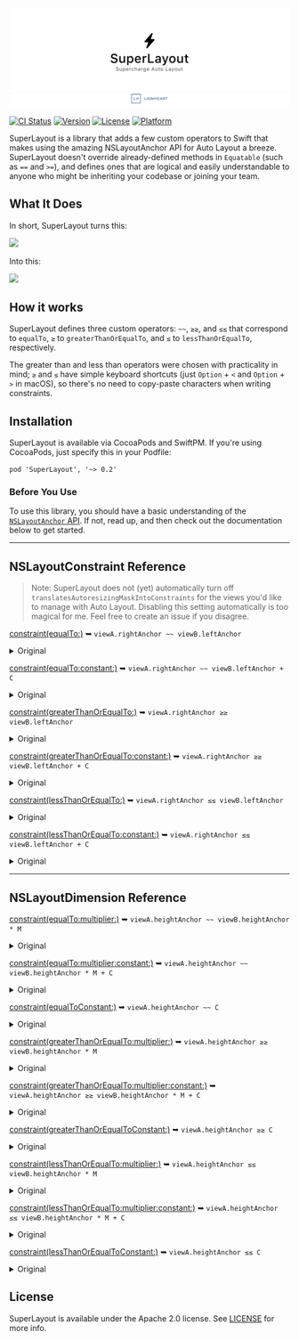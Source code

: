 ![](meta/repo-banner.png)
[![](meta/repo-banner-bottom.png)][lionheart-url]

[![CI Status](http://img.shields.io/travis/lionheart/SuperLayout.svg?style=flat)](https://travis-ci.org/lionheart/SuperLayout)
[![Version](https://img.shields.io/cocoapods/v/SuperLayout.svg?style=flat)](http://cocoapods.org/pods/SuperLayout)
[![License](https://img.shields.io/cocoapods/l/SuperLayout.svg?style=flat)](http://cocoapods.org/pods/SuperLayout)
[![Platform](https://img.shields.io/cocoapods/p/SuperLayout.svg?style=flat)](http://cocoapods.org/pods/SuperLayout)

SuperLayout is a library that adds a few custom operators to Swift that makes using the amazing NSLayoutAnchor API for Auto Layout a breeze. SuperLayout doesn't override already-defined methods in `Equatable` (such as `==` and `>=`), and defines ones that are logical and easily understandable to anyone who might be inheriting your codebase or joining your team.

What It Does
------------

In short, SuperLayout turns this:

<img src='https://github.com/lionheart/SuperLayout/raw/master/old1.png' width='589px' />

Into this:

<img src='https://github.com/lionheart/SuperLayout/raw/master/new1.png' width='355px' />

How it works
------------

SuperLayout defines three custom operators: `~~`, `≥≥`, and `≤≤` that correspond to `equalTo`, `≥` to `greaterThanOrEqualTo`, and `≤` to `lessThanOrEqualTo`, respectively.

The greater than and less than operators were chosen with practicality in mind; `≥` and `≤` have simple keyboard shortcuts (just `Option` + `<` and `Option` + `>` in macOS), so there's no need to copy-paste characters when writing constraints.

Installation
------------

SuperLayout is available via CocoaPods and SwiftPM. If you're using CocoaPods, just specify this in your Podfile:

    pod 'SuperLayout', '~> 0.2'

### Before You Use

To use this library, you should have a basic understanding of the [`NSLayoutAnchor` API](https://developer.apple.com/reference/uikit/nslayoutanchor). If not, read up, and then check out the documentation below to get started.

---

## NSLayoutConstraint Reference

> Note: SuperLayout does not (yet) automatically turn off `translatesAutoresizingMaskIntoConstraints` for the views you'd like to manage with Auto Layout. Disabling this setting automatically is too magical for me. Feel free to create an issue if you disagree.

[constraint(equalTo:)](https://developer.apple.com/reference/uikit/nslayoutanchor/1500946-constraint) ➥ `viewA.rightAnchor ~~ viewB.leftAnchor`

<details>
  <summary>Original</summary>

  ```swift
  viewA.rightAnchor.constraint(equalTo: viewB.leftAnchor).isActive = true
  ```

</details>

[constraint(equalTo:constant:)](https://developer.apple.com/reference/uikit/nslayoutanchor/1500937-constraint) ➥ `viewA.rightAnchor ~~ viewB.leftAnchor + C`

<details>
  <summary>Original</summary>

  ```swift
  viewA.rightAnchor.constraint(equalTo: viewB.leftAnchor, constant: C).isActive = true
  ```

</details>

[constraint(greaterThanOrEqualTo:)](https://developer.apple.com/reference/uikit/nslayoutanchor/1500936-constraint) ➥ `viewA.rightAnchor ≥≥ viewB.leftAnchor`

<details>
  <summary>Original</summary>

  ```swift
  viewA.rightAnchor.constraint(greaterThanOrEqualTo: viewB.leftAnchor).isActive = true
  ```

</details>

[constraint(greaterThanOrEqualTo:constant:)](https://developer.apple.com/reference/uikit/nslayoutanchor/1500948-constraint) ➥ `viewA.rightAnchor ≥≥ viewB.leftAnchor + C`

<details>
  <summary>Original</summary>

  ```swift
  viewA.rightAnchor.constraint(greaterThanOrEqualTo: viewB.leftAnchor, constant: C).isActive = true
  ```

</details>

[constraint(lessThanOrEqualTo:)](https://developer.apple.com/reference/uikit/nslayoutanchor/1500953-constraint) ➥ `viewA.rightAnchor ≤≤ viewB.leftAnchor`

<details>
  <summary>Original</summary>

  ```swift
  viewA.rightAnchor.constraint(lessThanOrEqualTo: viewB.leftAnchor).isActive = true
  ```

</details>

[constraint(lessThanOrEqualTo:constant:)](https://developer.apple.com/reference/uikit/nslayoutanchor/1500959-constraint) ➥ `viewA.rightAnchor ≤≤ viewB.leftAnchor + C`

<details>
  <summary>Original</summary>

  ```swift
  viewA.rightAnchor.constraint(lessThanOrEqualTo: viewB.leftAnchor, constant: C).isActive = true
  ```

</details>

---

## NSLayoutDimension Reference

[constraint(equalTo:multiplier:)](https://developer.apple.com/reference/uikit/nslayoutdimension/1500951-constraint) ➥ `viewA.heightAnchor ~~ viewB.heightAnchor * M`

<details>
  <summary>Original</summary>

  ```swift
  viewA.heightAnchor.constraint(equalTo: viewB.heightAnchor, multiplier: M).isActive = true
  ```

</details>

[constraint(equalTo:multiplier:constant:)](https://developer.apple.com/reference/uikit/nslayoutdimension/1500934-constraint) ➥ `viewA.heightAnchor ~~ viewB.heightAnchor * M + C`

<details>
  <summary>Original</summary>

  ```swift
  viewA.heightAnchor.constraint(equalTo: viewB.heightAnchor, multiplier: M, constant: C).isActive = true
  ```

</details>

[constraint(equalToConstant:)](https://developer.apple.com/reference/uikit/nslayoutdimension/1500941-constraint) ➥ `viewA.heightAnchor ~~ C`

<details>
  <summary>Original</summary>

  ```swift
  viewA.heightAnchor.constraint(equalToConstant: C).isActive = true
  ```

</details>

[constraint(greaterThanOrEqualTo:multiplier:)](https://developer.apple.com/reference/uikit/nslayoutdimension/1500961-constraint) ➥ `viewA.heightAnchor ≥≥ viewB.heightAnchor * M`

<details>
  <summary>Original</summary>

  ```swift
  viewA.heightAnchor.constraint(greaterThanOrEqualTo: viewB.heightAnchor, multiplier: M).isActive = true
  ```

</details>

[constraint(greaterThanOrEqualTo:multiplier:constant:)](https://developer.apple.com/reference/uikit/nslayoutdimension/1500965-constraint) ➥ `viewA.heightAnchor ≥≥ viewB.heightAnchor * M + C`

<details>
  <summary>Original</summary>

  ```swift
  viewA.heightAnchor.constraint(greaterThanOrEqualTo: viewB.heightAnchor, multiplier: M, constant: C).isActive = true
  ```

</details>

[constraint(greaterThanOrEqualToConstant:)](https://developer.apple.com/reference/uikit/nslayoutdimension/1500939-constraint) ➥ `viewA.heightAnchor ≥≥ C`

<details>
  <summary>Original</summary>

  ```swift
  viewA.heightAnchor.constraint(greaterThanOrEqualToConstant: C).isActive = true
  ```

</details>

[constraint(lessThanOrEqualTo:multiplier:)](https://developer.apple.com/reference/uikit/nslayoutdimension/1500943-constraint) ➥ `viewA.heightAnchor ≤≤ viewB.heightAnchor * M`

<details>
  <summary>Original</summary>

  ```swift
  viewA.heightAnchor.constraint(lessThanOrEqualTo: viewB.heightAnchor, multiplier: M).isActive = true
  ```

</details>

[constraint(lessThanOrEqualTo:multiplier:constant:)](https://developer.apple.com/reference/uikit/nslayoutdimension/1500957-constraint) ➥ `viewA.heightAnchor ≤≤ viewB.heightAnchor * M + C`

<details>
  <summary>Original</summary>

  ```swift
  viewA.heightAnchor.constraint(lessThanOrEqualTo: viewB.heightAnchor, multiplier: M, constant: C).isActive = true
  ```

</details>

[constraint(lessThanOrEqualToConstant:)](https://developer.apple.com/reference/uikit/nslayoutdimension/1500963-constraint) ➥ `viewA.heightAnchor ≤≤ C`

<details>
  <summary>Original</summary>

  ```swift
  viewA.heightAnchor.constraint(lessThanOrEqualToConstant: C).isActive = true
  ```

</details>

## License

SuperLayout is available under the Apache 2.0 license. See [LICENSE](LICENSE) for more info.

[lionheart-url]: https://lionheartsw.com/

